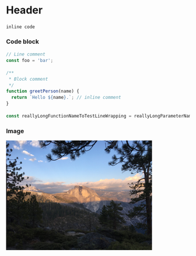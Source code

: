# Header
`inline code`

### Code block
```javascript
// Line comment
const foo = 'bar';

/**
 * Block comment
 */
function greetPerson(name) {
  return `Hello ${name}.`; // inline comment
}

const reallyLongFunctionNameToTestLineWrapping = reallyLongParameterNameToTestLineWrapping => console.log(`Hello ${reallyLongParameterNameToTestLineWrapping}`);
```

### Image
<img src="./image.png" height="300" />
